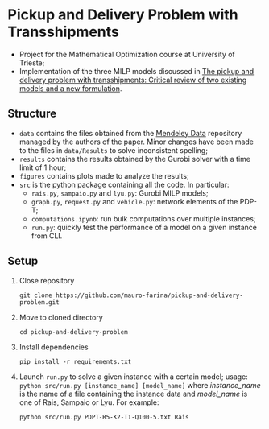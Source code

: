 # Pickup and Delivery Problem with Transshipments

- Project for the Mathematical Optimization course at University of Trieste;
- Implementation of the three MILP models discussed in
[The pickup and delivery problem with transshipments: Critical review of two existing models and a new formulation](https://www.sciencedirect.com/science/article/pii/S0377221722004556).

## Structure
- `data` contains the files obtained from the [Mendeley Data](https://data.mendeley.com/datasets/w925jygjct/4)
repository managed by the authors of the paper. Minor changes have been made to the files in `data/Results` to solve 
inconsistent spelling;
- `results` contains the results obtained by the Gurobi solver with a time limit of 1 hour;
- `figures` contains plots made to analyze the results;
- `src` is the python package containing all the code. In particular:
  - `rais.py`, `sampaio.py` and `lyu.py`: Gurobi MILP models;
  - `graph.py`, `request.py` and `vehicle.py`: network elements of the PDP-T;
  - `computations.ipynb`: run bulk computations over multiple instances;
  - `run.py`: quickly test the performance of a model on a given instance from CLI.

## Setup
1. Close repository
    ```
    git clone https://github.com/mauro-farina/pickup-and-delivery-problem.git
    ```
2. Move to cloned directory
    ```
    cd pickup-and-delivery-problem
    ```
3. Install dependencies
    ```
   pip install -r requirements.txt
   ```
4. Launch `run.py` to solve a given instance with a certain model; 
usage: `python src/run.py [instance_name] [model_name]`
where *instance_name* is the name of a file containing the instance data
and *model_name* is one of Rais, Sampaio or Lyu. For example:
    ```
   python src/run.py PDPT-R5-K2-T1-Q100-5.txt Rais
   ```
